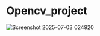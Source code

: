 # Opencv_project

![Screenshot 2025-07-03 024920](https://github.com/user-attachments/assets/563fc62a-f967-4282-852b-9fb498cfae89)
